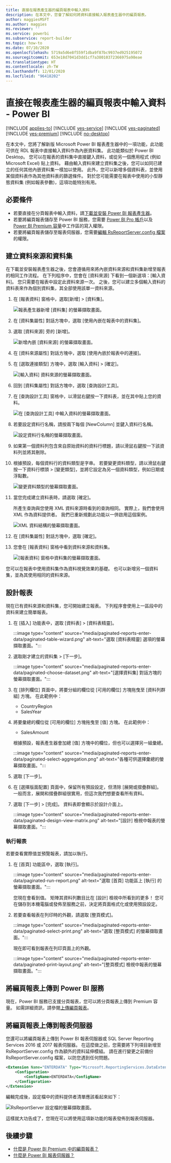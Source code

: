 ```yaml
---
title: 直接在報表產生器的編頁報表中輸入資料
description: 在本文中，您會了解如何將資料直接輸入報表產生器中的編頁報表。
author: maggiesMSFT
ms.author: maggies
ms.reviewer: ''
ms.service: powerbi
ms.subservice: report-builder
ms.topic: how-to
ms.date: 07/10/2020
ms.openlocfilehash: 5719a5d6e8f559f1dba9f87bc9937ed925195072
ms.sourcegitcommit: 653e18d7041d3dd1cf7a38010372366975a98eae
ms.translationtype: HT
ms.contentlocale: zh-TW
ms.lasthandoff: 12/01/2020
ms.locfileid: "96418202"
---
```

# <a name="enter-data-directly-in-a-paginated-report-in-report-builder---power-bi"></a>直接在報表產生器的編頁報表中輸入資料 - Power BI

[!INCLUDE [applies-to](../includes/applies-to.md)] [!INCLUDE [yes-service](../includes/yes-service.md)] [!INCLUDE [yes-paginated](../includes/yes-paginated.md)] [!INCLUDE [yes-premium](../includes/yes-premium.md)] [!INCLUDE [no-desktop](../includes/no-desktop.md)] 

在本文中，您將了解新版 Microsoft Power BI 報表產生器中的一項功能，此功能可供在 RDL 報表中直接輸入資料作為內嵌資料集。  此功能類似於 Power BI Desktop。 您可以在報表的資料集中直接鍵入資料，或從另一個應用程式 (例如 Microsoft Excel) 貼上資料。 藉由輸入資料來建立資料集之後，您可以如同已建立的任何其他內嵌資料集一樣加以使用。 此外，您可以新增多個資料表，並使用某個資料表作為其他資料表的篩選條件。 對於您可能需要在報表中使用的小型靜態資料集 (例如報表參數)，這項功能特別有用。
 
## <a name="prerequisites"></a>必要條件

- 若要直接在分頁報表中輸入資料，請[下載並安裝 Power BI 報表產生器](https://aka.ms/pbireportbuilder)。 
- 若要將編頁報表儲存至 Power BI 服務，您需要 [Power BI Pro 帳戶](../fundamentals/service-self-service-signup-for-power-bi.md)以及 [Power BI Premium 容量](../admin/service-premium-what-is.md)中工作區的寫入權限。
- 若要將編頁報表儲存至報表伺服器，您需要[編輯 RsReportServer.config 檔案](#upload-the-paginated-report-to-a-report-server)的權限。

## <a name="create-a-data-source-and-dataset"></a>建立資料來源和資料集

在下載並安裝報表產生器之後，您會遵循用來將內嵌資料來源和資料集新增至報表的相同工作流程。 在下列程序中，您會在 [資料來源] 下看到一個新選項：[輸入資料]。  您只需要在報表中設定此資料來源一次。 之後，您可以建立多個輸入資料的資料表來作為個別資料集，其全部使用該單一資料來源。

1. 在 [報表資料] 窗格中，選取[新增] > [資料集]。

    ![報表產生器新增 [資料集] 的螢幕擷取畫面。](media/paginated-reports-enter-data/paginated-new-dataset.png)

1. 在 [資料集屬性] 對話方塊中，選取 [使用內嵌在報表中的資料集]。

1. 選取 [資料來源] 旁的 [新增]。

    ![新增內嵌 [資料來源] 的螢幕擷取畫面。](media/paginated-reports-enter-data/paginated-new-data-source.png)

1. 在 [資料來源屬性] 對話方塊中，選取 [使用內嵌於報表中的連接]。
2. 在 [選取連接類型] 方塊中，選取 [輸入資料] > [確定]。

    ![[輸入資料] 資料來源的螢幕擷取畫面。](media/paginated-reports-enter-data/paginated-data-source-properties-enter-data.png)

1. 回到 [資料集屬性] 對話方塊中，選取 [查詢設計工具]。
2. 在 [查詢設計工具] 窗格中，以滑鼠右鍵按一下資料表，並在其中貼上您的資料。

    ![在 [查詢設計工具] 中輸入資料的螢幕擷取畫面。](media/paginated-reports-enter-data/paginated-enter-data.png)

1. 若要設定資料行名稱，請按兩下每個 [NewColumn] 並鍵入資料行名稱。

    ![設定資料行名稱的螢幕擷取畫面。](media/paginated-reports-enter-data/paginated-column-name.png)

1. 如果第一個資料列包含來自原始資料的資料行標題，請以滑鼠右鍵按一下該資料列並將其刪除。
    
9. 根據預設，每個資料行的資料類型是字串。 若要變更資料類型，請以滑鼠右鍵按一下資料行標頭 > [變更類型]，並將它設定為另一個資料類型，例如日期或浮點數。

    ![變更資料類型的螢幕擷取畫面。](media/paginated-reports-enter-data/paginated-data-type.png)

1. 當您完成建立資料表時，請選取 [確定]。  

    所產生查詢與您使用 XML 資料來源時看到的查詢相同。 實際上，我們會使用 XML 作為資料提供者。  我們已重新規劃此功能以一併啟用這個案例。

    ![XML 資料結構的螢幕擷取畫面。](media/paginated-reports-enter-data/paginated-xml-data.png)

12. 在 [資料集屬性] 對話方塊中，選取 [確定]。

13. 您會在 [報表資料] 窗格中看到資料來源和資料集。

    ![[報表資料] 窗格中資料集的螢幕擷取畫面。](media/paginated-reports-enter-data/paginated-report-data-pane.png)

您可以在報表中使用資料集作為資料視覺效果的基礎。 也可以新增另一個資料集，並為其使用相同的資料來源。

## <a name="design-the-report"></a>設計報表

現在已有資料來源和資料集，您可開始建立報表。 下列程序會使用上一區段中的資料來建立簡單報表。

1. 在 [插入] 功能表中，選取 [資料表] > [資料表精靈]。

    :::image type="content" source="media/paginated-reports-enter-data/paginated-table-wizard.png" alt-text="選取 [資料表精靈] 選項的螢幕擷取畫面。":::

1. 選取剛才建立的資料集 > [下一步]。

    :::image type="content" source="media/paginated-reports-enter-data/paginated-choose-dataset.png" alt-text="[選擇資料集] 對話方塊的螢幕擷取畫面。":::

2.  在 [排列欄位] 頁面中，將要分組的欄位從 [可用的欄位] 方塊拖曳至 [資料列群組] 方塊。 在此範例中：

    - CountryRegion
    - SalesYear

3.  將要彙總的欄位從 [可用的欄位] 方塊拖曳至 [值] 方塊。 在此範例中：

    - SalesAmount

    根據預設，報表產生器會加總 [值] 方塊中的欄位，但也可以選擇另一組彙總。

    :::image type="content" source="media/paginated-reports-enter-data/paginated-select-aggregation.png" alt-text="各種可供選擇彙總的螢幕擷取畫面。":::
 
1. 選取 [下一步]。
4.  在 [選擇版面配置] 頁面中，保留所有預設設定，但清除 [展開或摺疊群組]。 一般而言，展開和摺疊群組很實用，但這次我們想要查看所有資料。

5.  選取 [下一步] >  [完成]。 資料表即會顯示於設計介面上。

    :::image type="content" source="media/paginated-reports-enter-data/paginated-design-view-matrix.png" alt-text="[設計] 檢視中報表的螢幕擷取畫面。":::

### <a name="run-the-report"></a>執行報表

若要查看實際值並預覽報表，請加以執行。

1. 在 [首頁] 功能區中，選取 [執行]。

    :::image type="content" source="media/paginated-reports-enter-data/paginated-run-report.png" alt-text="選取 [首頁] 功能區上 [執行] 的螢幕擷取畫面。":::

    您現在會看到值。 矩陣其資料列數目比在 [設計] 檢視中所看到的更多！  您可在儲存到本機電腦或發佈至服務之前，決定將頁面格式化或使用預設設定。

1. 若要查看報表在列印時的外觀，請選取 [整頁模式]。

    :::image type="content" source="media/paginated-reports-enter-data/paginated-select-print.png" alt-text="選取 [整頁模式] 的螢幕擷取畫面。":::

    現在即可看到報表在列印頁面上的外觀。

    :::image type="content" source="media/paginated-reports-enter-data/paginated-print-layout.png" alt-text="[整頁模式] 檢視中報表的螢幕擷取畫面。":::

## <a name="upload-the-paginated-report-to-the-power-bi-service"></a>將編頁報表上傳到 Power BI 服務

現在，Power BI 服務已支援分頁報表，您可以將分頁報表上傳到 Premium 容量。 如需詳細資訊，請參閱[上傳編頁報表](paginated-reports-save-to-power-bi-service.md)。

## <a name="upload-the-paginated-report-to-a-report-server"></a>將編頁報表上傳到報表伺服器

您還可以將編頁報表上傳到 Power BI 報表伺服器或 SQL Server Reporting Services 2016 或 2017 報表伺服器。 在這麼做之前，您需要將下列項目新增至 RsReportServer.config 作為額外的資料延伸模組。 請在進行變更之前備份 RsReportServer.config 檔案，以防您遇到任何問題。

```xml
<Extension Name="ENTERDATA" Type="Microsoft.ReportingServices.DataExtensions.XmlDPConnection,Microsoft.ReportingServices.DataExtensions">
    <Configuration>
        <ConfigName>ENTERDATA</ConfigName>
    </Configuration>
</Extension>
```

編輯完成後，設定檔中的資料提供者清單應該看起來如下：

![RsReportServer 設定檔的螢幕擷取畫面。](media/paginated-reports-enter-data/paginated-rsreportserver-config-file.png)

這樣就大功告成了，您現在可以將使用這項新功能的報表發佈到報表伺服器。

## <a name="next-steps"></a>後續步驟

- [什麼是 Power BI Premium 中的編頁報表？](paginated-reports-report-builder-power-bi.md)
- [什麼是 Power BI 報表伺服器？](../report-server/get-started.md)
